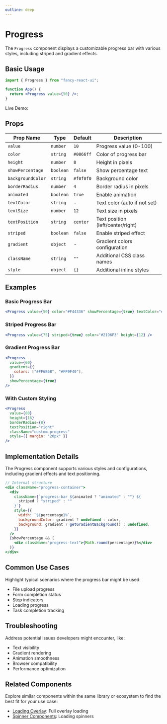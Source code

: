 ```yaml
---
outline: deep
---
```


# Progress

The `Progress` component displays a customizable progress bar with various styles, including striped and gradient effects.

## Basic Usage

```jsx
import { Progress } from "fancy-react-ui";

function App() {
  return <Progress value={50} />;
}
```

Live Demo:

<ProgressWrapper />

## Props

| Prop Name         | Type      | Default   | Description                       |
| ----------------- | --------- | --------- | --------------------------------- |
| `value`           | `number`  | `10`      | Progress value (0-100)            |
| `color`           | `string`  | `#0066ff` | Color of progress bar             |
| `height`          | `number`  | `8`       | Height in pixels                  |
| `showPercentage`  | `boolean` | `false`   | Show percentage text              |
| `backgroundColor` | `string`  | `#f0f0f0` | Background color                  |
| `borderRadius`    | `number`  | `4`       | Border radius in pixels           |
| `animated`        | `boolean` | `true`    | Enable animation                  |
| `textColor`       | `string`  | -         | Text color (auto if not set)      |
| `textSize`        | `number`  | `12`      | Text size in pixels               |
| `textPosition`    | `string`  | `center`  | Text position (left/center/right) |
| `striped`         | `boolean` | `false`   | Enable striped effect             |
| `gradient`        | `object`  | -         | Gradient colors configuration     |
| `className`       | `string`  | `""`      | Additional CSS class names        |
| `style`           | `object`  | `{}`      | Additional inline styles          |

## Examples

### Basic Progress Bar

```jsx
<Progress value={50} color="#F44336" showPercentage={true} textColor="#fff" />
```

### Striped Progress Bar

```jsx
<Progress value={75} striped={true} color="#2196F3" height={12} />
```

### Gradient Progress Bar

```jsx
<Progress
  value={60}
  gradient={{
    colors: ["#FF6B6B", "#FF9F40"],
  }}
  showPercentage={true}
/>
```

### With Custom Styling

```jsx
<Progress
  value={80}
  height={16}
  borderRadius={8}
  textPosition="right"
  className="custom-progress"
  style={{ margin: "20px" }}
/>
```

## Implementation Details

The Progress component supports various styles and configurations, including gradient effects and text positioning.

```jsx
// Internal structure
<div className="progress-container">
  <div
    className={`progress-bar ${animated ? "animated" : ""} ${
      striped ? "striped" : ""
    }`}
    style={{
      width: `${percentage}%`,
      backgroundColor: gradient ? undefined : color,
      background: gradient ? getGradientBackground() : undefined,
    }}
  />
  {showPercentage && (
    <div className="progress-text">{Math.round(percentage)}%</div>
  )}
</div>
```

## Common Use Cases

Highlight typical scenarios where the progress bar might be used:

- File upload progress
- Form completion status
- Step indicators
- Loading progress
- Task completion tracking

## Troubleshooting

Address potential issues developers might encounter, like:

- Text visibility
- Gradient rendering
- Animation smoothness
- Browser compatibility
- Performance optimization

## Related Components

Explore similar components within the same library or ecosystem to find the best fit for your use case:

- [Loading Overlay](/loaders/loading-overlay.html): Full overlay loading
- [Spinner Components](/loaders/explore-loaders.html): Loading spinners
